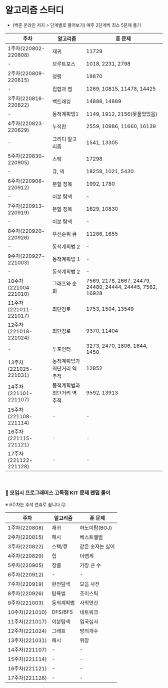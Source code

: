 # 알고리즘 스터디
-  (백준 온라인 저지 > 단계별로 풀어보기) 매주 2단계씩 최소 5문제 풀기 


| 주차 | 알고리즘 | 푼 문제 |
| ---- | ----- | ----- |
| 1주차(220802-220808) | 재귀 | 11729 |
| - | 브루트포스 | 1018, 2231, 2798 |
| 2주차(220809-220815) | 정렬 | 18870 |
| - | 집합과 맵 | 1269, 10815, 11478, 14425 |
| 3주차(220816-220822) | 백트래킹 | 14888, 14889 |
| - | 동적계획법1 | 1149, 1912, 2156(못풀었었음) |
| 4주차(220823-220829) | 누적합 | 2559, 10986, 11660, 16139 |
| - | 그리디 알고리즘 | 1541, 13305 |
| 5주차(220830-220905) | 스택 | 17298 |
| - | 큐, 덱 | 18258, 1021, 5430 |
| 6주차(220906-220912) | 분할 정복 | 1992, 1780 |
| - | 이분 탐색 | - |
| 7주차(220913-220919) | 분할 정복 | 1629, 10830 |
| - | 이분 탐색 | - |
| 8주차(220920-220926) | 우선순위 큐 | 11286, 1655 |
| - | 동적계획법 2 | - |
| 9주차(220927-221003) | 동적계획법 1 | - |
| - | 동적계획법 2 | - |
| 10주차(221004-221010) | 그래프와 순회 | 7569, 2178, 2667, 24479, 24480, 24444, 24445, 7562, 16928 |
| 11주차(221011-221017) | 최단경로 | 1753, 1504, 13549 |
| 12주차(221018-221024) | 최단경로 | 9370, 11404 |
| - | 투포인터 | 3273, 2470, 1806, 1644, 1450 |
| 13주차(221025-221031) | 동적계획법과 최단거리 역추적 | 12852 |
| 14주차(221101-221107) | 동적계획법과 최단거리 역추적 | 9592, 13913 |
| 15주차(221108-221114) | - | - |
| 16주차(221115-221121) | - | - |
| 17주차(221122-221128) | - | - |


<br>

### 🥕 모임시 프로그래머스 고득점 KIT 문제 랜덤 풀이

※ 6주차는 추석 연휴로 쉽니다 😉

| 주차 | 알고리즘 | 푼 문제 |
| ---- | ----- | ----- |
| 1주차(220808) | 재귀 | 하노이탑(BOJ) |
| 2주차(220815) | 해시 | 베스트앨범 |
| 3주차(220822) | 스택/큐 | 같은 숫자는 싫어 |
| 4주차(220829) | 힙  | 더맵게 |
| 5주차(220905) | 정렬 | 가장 큰 수 |
| 6주차(220912) | - | - |
| 7주차(220919) | 완전탐색 | 모음 사전 |
| 8주차(220926) | 탐욕법 | 조이스틱 |
| 9주차(221003) | 동적계획법 | 사칙연산 |
| 10주차(221010) | DFS/BFS | 네트워크 |
| 11주차(221017) | 이분탐색 | 입국심사 |
| 12주차(221024) | 그래프 | 방의개수 |
| 13주차(221031) | 해시 | 위장 |
| 14주차(221107) | - | - |
| 15주차(221114) | - | - |
| 16주차(221121) | - | - |
| 17주차(221128) | - | - |